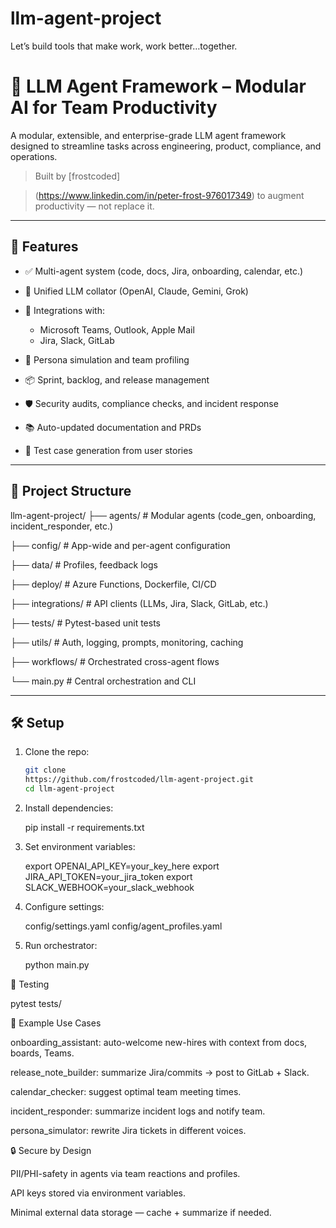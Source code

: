 # llm-agent-project

Let’s build tools that make work, work better…together.

# 🤖 LLM Agent Framework – Modular AI for Team Productivity

A modular, extensible, and enterprise-grade LLM agent framework designed to streamline tasks across engineering, product, compliance, and operations.

> Built by [frostcoded]

> (https://www.linkedin.com/in/peter-frost-976017349) to augment productivity — not replace it.

---

## 🚀 Features

- ✅ Multi-agent system (code, docs, Jira, onboarding, calendar, etc.)

- 🤝 Unified LLM collator (OpenAI, Claude, Gemini, Grok)

- 🔄 Integrations with:
  - Microsoft Teams, Outlook, Apple Mail
  - Jira, Slack, GitLab

- 🧠 Persona simulation and team profiling

- 📦 Sprint, backlog, and release management

- 🛡️ Security audits, compliance checks, and incident response

- 📚 Auto-updated documentation and PRDs
- 🧪 Test case generation from user stories

---

## 🧱 Project Structure

llm-agent-project/
├── agents/ # Modular agents (code_gen, onboarding, incident_responder, etc.)

├── config/ # App-wide and per-agent configuration

├── data/ # Profiles, feedback logs

├── deploy/ # Azure Functions, Dockerfile, CI/CD

├── integrations/ # API clients (LLMs, Jira, Slack, GitLab, etc.)

├── tests/ # Pytest-based unit tests

├── utils/ # Auth, logging, prompts, monitoring, caching

├── workflows/ # Orchestrated cross-agent flows

└── main.py # Central orchestration and CLI

---

## 🛠️ Setup

1. Clone the repo:

   ```bash
   git clone
   https://github.com/frostcoded/llm-agent-project.git
   cd llm-agent-project

2. Install dependencies:
   
   pip install -r requirements.txt

3. Set environment variables:

   export OPENAI_API_KEY=your_key_here
   export JIRA_API_TOKEN=your_jira_token
   export SLACK_WEBHOOK=your_slack_webhook

4. Configure settings:

   config/settings.yaml
   config/agent_profiles.yaml

6. Run orchestrator:

   python main.py

🧪 Testing

   pytest tests/

📅 Example Use Cases

   onboarding_assistant: auto-welcome new-hires with context from docs, boards, Teams.
   
   release_note_builder: summarize Jira/commits → post to GitLab + Slack.
   
   calendar_checker: suggest optimal team meeting times.
   
   incident_responder: summarize incident logs and notify team.
   
   persona_simulator: rewrite Jira tickets in different voices.

🔒 Secure by Design

   PII/PHI-safety in agents via team reactions and profiles.
   
   API keys stored via environment variables.
   
   Minimal external data storage — cache + summarize if needed.

